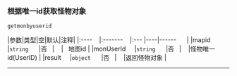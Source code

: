 ### 根据唯一id获取怪物对象
`getmonbyuserid`

|参数|类型|空|默认|注释|
|:----    |:-------    |:--- |----|------      |
|mapid     |`string`      |否   |    |   地图id |
|monUserId     |`string`      |否   |    |怪物唯一id(UserID) |
|result     |`object`      |否   |    |返回怪物对象 |

---
